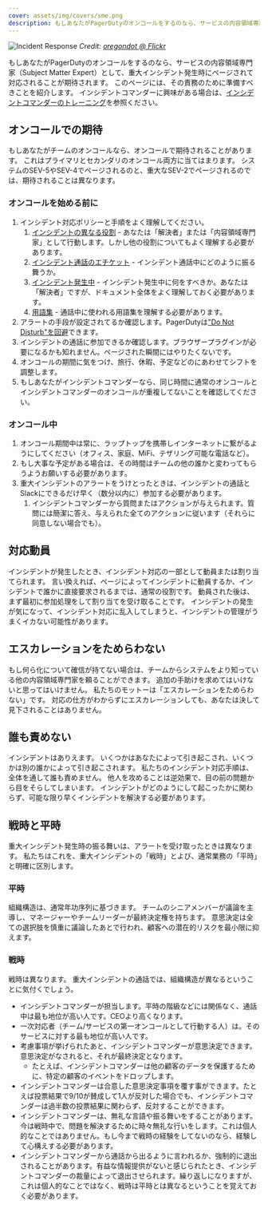 ```yaml
---
cover: assets/img/covers/sme.png
description: もしあなたがPagerDutyのオンコールをするのなら、サービスの内容領域専門家（Subject Matter Expert）として、重大インシデント発生時にページされて対応されることが期待されます。このページには、その責務のために準備すべきことを紹介します。
---
```

![Incident Response](../assets/img/headers/incident_response.jpg)
*Credit: [oregondot @ Flickr](https://www.flickr.com/photos/oregondot/8743809853/in/album-72157633494644719/)*

もしあなたがPagerDutyのオンコールをするのなら、サービスの内容領域専門家（Subject Matter Expert）として、重大インシデント発生時にページされて対応されることが期待されます。
このページには、その責務のために準備すべきことを紹介します。
インシデントコマンダーに興味がある場合は、[インシデントコマンダーのトレーニング](/training/incident_commander.md)を参照ください。

## オンコールでの期待

もしあなたがチームのオンコールなら、オンコールで期待されることがあります。
これはプライマリとセカンダリのオンコール両方に当てはまります。
システムのSEV-5やSEV-4でページされるのと、重大なSEV-2でページされるのでは、期待されることは異なります。

### オンコールを始める前に

1. インシデント対応ポリシーと手順をよく理解してください。
    1. [インシデントの異なる役割](/before/different_roles.md) - あなたは「解決者」または「内容領域専門家」として行動します。しかし他の役割についてもよく理解する必要があります。
    1. [インシデント通話のエチケット](/before/call_etiquette.md) - インシデント通話中にどのように振る舞うか。
    1. [インシデント発生中](/during/during_an_incident.md) - インシデント発生中に何をすべきか。あなたは「解決者」ですが、ドキュメント全体をよく理解しておく必要があります。
    1. [用語集](/training/glossary.md) - 通話中に使われる用語集を理解する必要があります。
1. アラートの手段が設定されてるか確認します。PagerDutyは["Do Not Disturb"を回避](https://support.pagerduty.com/docs/notification-phone-numbers)できます。
1. インシデントの通話に参加できるか確認します。ブラウザープラグインが必要になるかも知れません。ページされた瞬間にはやりたくないです。
1. オンコールの期間に気をつけ、旅行、休暇、予定などのにあわせてシフトを調整します。
1. もしあなたがインシデントコマンダーなら、同じ時間に通常のオンコールとインシデントコマンダーのオンコールが重複してないことを確認してください。


### オンコール中

1. オンコール期間中は常に、ラップトップを携帯しインターネットに繋がるようにしてください（オフィス、家庭、MiFi、テザリング可能な電話など）。
1. もし大事な予定がある場合は、その時間はチームの他の誰かと変わってもらうようお願いする必要があります。
1. 重大インシデントのアラートをうけとったときは、インシデントの通話とSlackにできるだけ早く（数分以内に）参加する必要があります。
    1. インシデントコマンダーから質問またはアクションが与えられます。質問には簡潔に答え、与えられた全てのアクションに従います（それらに同意しない場合でも）。

## 対応動員

インシデントが発生したとき、インシデント対応の一部として動員または割り当てられます。
言い換えれば、ページによってインシデントに動員するか、インシデントで誰かに直接要求されるまでは、通常の役割です。
動員された後は、まず最初に参加処理をして割り当てを受け取ることです。
インシデントの発生が気になって、インシデント対応に乱入してしまうと、インシデントの管理がうまくイカない可能性があります。

## エスカレーションをためらわない

もし何ら化について確信が持てない場合は、チームからシステムをより知っている他の内容領域専門家を頼ることができます。
追加の手助けを求めてはいけないと思ってはいけません。
私たちのモットーは「エスカレーションをためらわない」です。
対応の仕方がわからずにエスカレーションしても、あなたは決して見下されることはありません。

## 誰も責めない

インシデントはありえます。
いくつかはあなたによって引き起こされ、いくつかは別の誰かによって引き起こされます。
私たちのインシデント対応手順は、全体を通して誰も責めません。
他人を攻めることは逆効果で、目の前の問題から目をそらしてしまいます。
インシデントがどのようにして起こったかに関わらず、可能な限り早くインシデントを解決する必要があります。

## 戦時と平時

重大インシデント発生時の振る舞いは、アラートを受け取ったときは異なります。
私たちはこれを、重大インシデントの「戦時」とよび、通常業務の「平時」と明確に区別します。

### 平時

組織構造は、通常年功序列に基づきます。
チームのシニアメンバーが議論を主導し、マネージャーやチームリーダーが最終決定権を持ちます。
意思決定は全ての選択肢を慎重に議論したあとで行われ、顧客への潜在的リスクを最小限に抑えます。

### 戦時

戦時は異なります。
重大インシデントの通話では、組織構造が異なるということに気付くでしょう。

* インシデントコマンダーが担当します。平時の階級などには関係なく、通話中は最も地位が高い人です。CEOより高くなります。
* 一次対応者（チーム/サービスの第一オンコールとして行動する人）は。そのサービスに対する最も地位が高い人です。
* 考慮事項が挙げられたあと、インシデントコマンダーが意思決定できます。意思決定がなされると、それが最終決定となります。
    * たとえば、インシデントコマンダーは他の顧客のデータを保護するために、特定の顧客のイベントをドロップします。
* インシデントコマンダーは合意した意思決定事項を覆す事ができます。たとえば投票結果で9/10が賛成して1人が反対した場合でも、インシデントコマンダーは過半数の投票結果に関わらず、反対することができます。
* インシデントコマンダーは、無礼な言語や振る舞いをすることがあります。今は戦時中で、問題を解決するために時々無礼な行いをします。これは個人的なことではありません。もし今まで戦時の経験をしてないのなら、経験して心構えする必要があります。
* インシデントコマンダーから通話から出るように言われるか、強制的に退出されることがあります。有益な情報提供がないと感じられたとき、インシデントコマンダーの裁量によって退出させられます。繰り返しになりますが、これは個人的なことではなく、戦時は平時とは異なるということを覚えておく必要があります。
